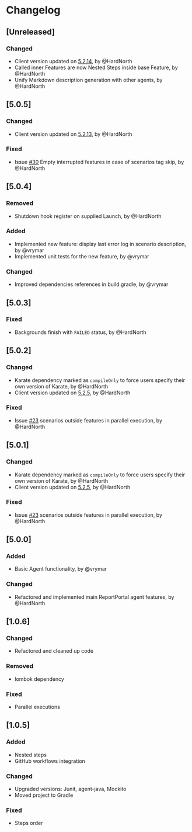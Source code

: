 # Changelog

## [Unreleased]
### Changed
- Client version updated on [5.2.14](https://github.com/reportportal/client-java/releases/tag/5.2.14), by @HardNorth
- Called inner Features are now Nested Steps inside base Feature, by @HardNorth
- Unify Markdown description generation with other agents, by @HardNorth

## [5.0.5]
### Changed
- Client version updated on [5.2.13](https://github.com/reportportal/client-java/releases/tag/5.2.13), by @HardNorth
### Fixed
- Issue [#30](https://github.com/reportportal/agent-java-karate/issues/30) Empty interrupted features in case of scenarios tag skip, by @HardNorth

## [5.0.4]
### Removed
- Shutdown hook register on supplied Launch, by @HardNorth
### Added
- Implemented new feature: display last error log in scenario description, by @vrymar
- Implemented unit tests for the new feature, by @vrymar
### Changed
- Improved dependencies references in build.gradle, by @vrymar

## [5.0.3]
### Fixed
- Backgrounds finish with `FAILED` status, by @HardNorth

## [5.0.2]
### Changed
- Karate dependency marked as `compileOnly` to force users specify their own version of Karate, by @HardNorth
- Client version updated on [5.2.5](https://github.com/reportportal/client-java/releases/tag/5.2.5), by @HardNorth
### Fixed
- Issue [#23](https://github.com/reportportal/agent-java-karate/issues/23) scenarios outside features in parallel execution, by @HardNorth

## [5.0.1]
### Changed
- Karate dependency marked as `compileOnly` to force users specify their own version of Karate, by @HardNorth
- Client version updated on [5.2.5](https://github.com/reportportal/client-java/releases/tag/5.2.5), by @HardNorth
### Fixed
- Issue [#23](https://github.com/reportportal/agent-java-karate/issues/23) scenarios outside features in parallel execution, by @HardNorth

## [5.0.0]
### Added
- Basic Agent functionality, by @vrymar 
### Changed
- Refactored and implemented main ReportPortal agent features, by @HardNorth

## [1.0.6]
### Changed
- Refactored and cleaned up code
### Removed
- lombok dependency
### Fixed
- Parallel executions


## [1.0.5]
### Added
- Nested steps
- GitHub workflows integration
### Changed
- Upgraded versions: Junit, agent-java, Mockito
- Moved project to Gradle
### Fixed
- Steps order
